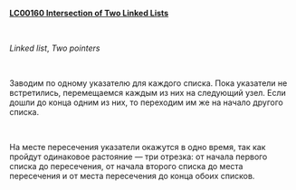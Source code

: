 <p>
<b>
<a href="https://leetcode.com/problems/intersection-of-two-linked-lists/">
LC00160 Intersection of Two Linked Lists
</a>
</b>
</p>
​
<p>
<i>Linked list</i>, <i>Two pointers</i>
</p>
​
<p>
Заводим по одному указателю для каждого списка.
Пока указатели не встретились, перемещаемся каждым из них на следующий узел.
Если дошли до конца одним из них, то переходим им же на начало другого списка.
</p>
​
<p>
На месте пересечения указатели окажутся в одно время, так как пройдут одинаковое растояние — три отрезка:
от начала первого списка до пересечения, от начала второго списка до места пересечения и от места пересечения до конца обоих списков.
</p>
​